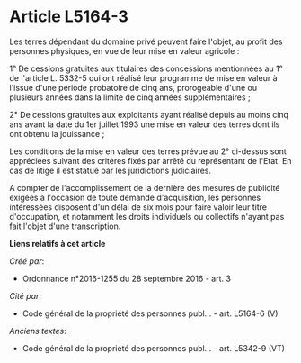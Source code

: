 # Article L5164-3

Les terres dépendant du domaine privé peuvent faire l'objet, au profit des personnes physiques, en vue de leur mise en valeur
agricole :

1° De cessions gratuites aux titulaires des concessions mentionnées au 1° de l'article L. 5332-5 qui ont réalisé leur
programme de mise en valeur à l'issue d'une période probatoire de cinq ans, prorogeable d'une ou plusieurs années dans la
limite de cinq années supplémentaires ;

2° De cessions gratuites aux exploitants ayant réalisé depuis au moins cinq ans avant la date du 1er juillet 1993 une mise en
valeur des terres dont ils ont obtenu la jouissance ;

Les conditions de la mise en valeur des terres prévue au 2° ci-dessus sont appréciées suivant des critères fixés par arrêté
du représentant de l'Etat. En cas de litige il est statué par les juridictions judiciaires.

A compter de l'accomplissement de la dernière des mesures de publicité exigées à l'occasion de toute demande d'acquisition,
les personnes intéressées disposent d'un délai de six mois pour faire valoir leur titre d'occupation, et notamment les droits
individuels ou collectifs n'ayant pas fait l'objet d'une transcription.

**Liens relatifs à cet article**

_Créé par_:

  - Ordonnance n°2016-1255 du 28 septembre 2016 - art. 3

_Cité par_:

  - Code général de la propriété des personnes publ... - art. L5164-6 (V)

_Anciens textes_:

  - Code général de la propriété des personnes publ... - art. L5342-9 (VT)
